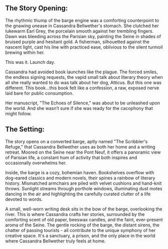 ## The Story Opening:

The rhythmic thump of the barge engine was a comforting counterpoint to the gnawing unease in Cassandra Bellwether's stomach. She clutched her lukewarm Earl Grey, the porcelain smooth against her trembling fingers. Dawn was bleeding across the Parisian sky, painting the Seine in shades of bruised purple and hesitant gold. A fisherman, silhouetted against the nascent light, cast his line with practiced ease, oblivious to the silent turmoil brewing within her.

This was it. Launch day.

Cassandra had avoided book launches like the plague. The forced smiles, the endless signing requests, the vapid small talk about literary theory when all she really wanted to do was talk about her dog, Atticus. But this one was different. This book...this book felt like a confession, a raw, exposed nerve laid bare for public consumption.

Her manuscript, "The Echoes of Silence," was about to be unleashed upon the world. And she wasn’t sure if she was ready for the cacophony that might follow.

## The Setting:

The story opens on a converted barge, aptly named "The Scribbler's Refuge," that Cassandra Bellwether uses as both her home and a writing retreat. Moored on the Seine near the Pont Neuf, it offers a panoramic view of Parisian life, a constant hum of activity that both inspires and occasionally overwhelms her.

Inside, the barge is a cozy, bohemian haven. Bookshelves overflow with dog-eared classics and modern novels, their spines a rainbow of literary history. Mismatched armchairs are piled with velvet cushions and hand-knit throws. Sunlight streams through porthole windows, illuminating dust motes dancing in the air and highlighting the carefully curated clutter of a life devoted to words.

A small, well-worn writing desk sits in the bow of the barge, overlooking the river. This is where Cassandra crafts her stories, surrounded by the comforting scent of old paper, beeswax candles, and the faint, ever-present aroma of the Seine. The gentle rocking of the barge, the distant sirens, the chatter of passing tourists - all contribute to the unique symphony of her creative space. It's a sanctuary, a prison, and the only place in the world where Cassandra Bellwether truly feels at home.
